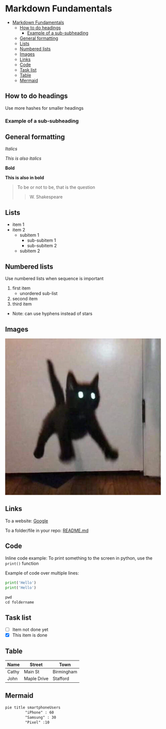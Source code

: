 # Markdown Fundamentals

<!-- TOC -->
* [Markdown Fundamentals](#markdown-fundamentals)
  * [How to do headings](#how-to-do-headings)
    * [Example of a sub-subheading](#example-of-a-sub-subheading)
  * [General formatting](#general-formatting)
  * [Lists](#lists)
  * [Numbered lists](#numbered-lists)
  * [Images](#images)
  * [Links](#links)
  * [Code](#code)
  * [Task list](#task-list)
  * [Table](#table)
  * [Mermaid](#mermaid)
<!-- TOC -->

## How to do headings

Use more hashes for smaller headings

### Example of a sub-subheading

## General formatting
_Italics_

*This is also italics*

**Bold**

__This is also in bold__

> To be or not to be, that is the question
>> W. Shakespeare

## Lists

* item 1
* item 2
  * subitem 1
    * sub-subitem 1
    * sub-subitem 2
  * subitem 2

## Numbered lists

Use numbered lists when sequence is important

1. first item
   * unordered sub-list
2. second item
3. third item

- Note: can use hyphens instead of stars

## Images

![cat](images/cat.jpg)

## Links

To a website: 
[Google](https://google.com)

To a folder/file in your repo:
[README.md](../learn_variables/README.md)

## Code

Inline code example: 
To print something to the screen in python, use the `print()` function

Example of code over multiple lines:
```python
print('Hello')
print('Hello')
```

```
pwd
cd foldername
```

## Task list

- [ ] Item not done yet
- [x] This item is done

## Table

| Name  | Street      | Town       |
|-------|-------------|------------|
| Cathy | Main St     | Birmingham |
| John  | Maple Drive | Stafford   |

## Mermaid

```mermaid
pie title smartphoneUsers
         "iPhone" : 60
         "Samsung" : 30
         "Pixel" :10
```